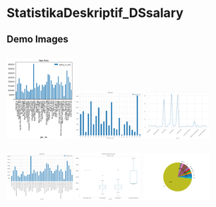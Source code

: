 # StatistikaDeskriptif_DSsalary
## Demo Images

<p style="float: left">
    <img src="/Visualisasi/Nomor 1.png" width="30%" alt="Mean" />
    <img src="/Visualisasi/nomor 2.png" width="30%" alt="Mean 2" />
    <img src="/Visualisasi/nomor 3.png" width="30%" alt="Sum" />
</p>
<br>
<p style="float: left">
    <img src="/Visualisasi/Nomor 4.png" width="30%" alt="Mean 3" />
    <img src="/Visualisasi/nomor 5.png" width="30%" alt="Boxplot" />
    <img src="/Visualisasi/nomor 7.png" width="30%" alt="Pie Chart" />
</p>

